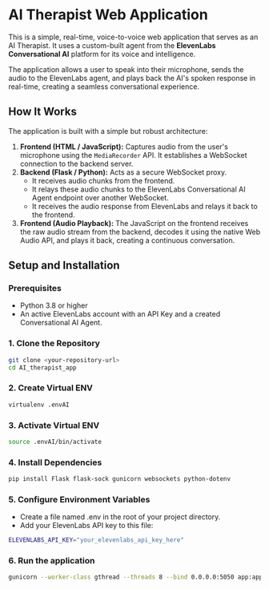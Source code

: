 # AI Therapist Web Application

This is a simple, real-time, voice-to-voice web application that serves as an AI Therapist. It uses a custom-built agent from the **ElevenLabs Conversational AI** platform for its voice and intelligence.

The application allows a user to speak into their microphone, sends the audio to the ElevenLabs agent, and plays back the AI's spoken response in real-time, creating a seamless conversational experience.


## How It Works

The application is built with a simple but robust architecture:

1.  **Frontend (HTML / JavaScript):** Captures audio from the user's microphone using the `MediaRecorder` API. It establishes a WebSocket connection to the backend server.
2.  **Backend (Flask / Python):** Acts as a secure WebSocket proxy.
    - It receives audio chunks from the frontend.
    - It relays these audio chunks to the ElevenLabs Conversational AI Agent endpoint over another WebSocket.
    - It receives the audio response from ElevenLabs and relays it back to the frontend.
3.  **Frontend (Audio Playback):** The JavaScript on the frontend receives the raw audio stream from the backend, decodes it using the native Web Audio API, and plays it back, creating a continuous conversation.


## Setup and Installation

### Prerequisites

- Python 3.8 or higher
- An active ElevenLabs account with an API Key and a created Conversational AI Agent.

### 1. Clone the Repository

```bash
git clone <your-repository-url>
cd AI_therapist_app 
```

### 2. Create Virtual ENV
```bash
virtualenv .envAI
```

### 3. Activate Virtual ENV
```bash
source .envAI/bin/activate
```

### 4. Install Dependencies
```bash
pip install Flask flask-sock gunicorn websockets python-dotenv
```

### 5. Configure Environment Variables
- Create a file named .env in the root of your project directory.
- Add your ElevenLabs API key to this file:
```bash
ELEVENLABS_API_KEY="your_elevenlabs_api_key_here"
```

### 6. Run the application 
```bash
gunicorn --worker-class gthread --threads 8 --bind 0.0.0.0:5050 app:app
```
